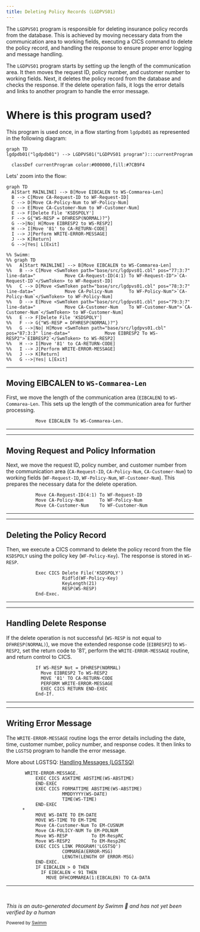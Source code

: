 ```yaml
---
title: Deleting Policy Records (LGDPVS01)
---
```

The <SwmToken path="base/src/lgdpvs01.cbl" pos="11:6:6" line-data="       PROGRAM-ID. LGDPVS01.">`LGDPVS01`</SwmToken> program is responsible for deleting insurance policy records from the database. This is achieved by moving necessary data from the communication area to working fields, executing a CICS command to delete the policy record, and handling the response to ensure proper error logging and message handling.

The <SwmToken path="base/src/lgdpvs01.cbl" pos="11:6:6" line-data="       PROGRAM-ID. LGDPVS01.">`LGDPVS01`</SwmToken> program starts by setting up the length of the communication area. It then moves the request ID, policy number, and customer number to working fields. Next, it deletes the policy record from the database and checks the response. If the delete operation fails, it logs the error details and links to another program to handle the error message.

# Where is this program used?

This program is used once, in a flow starting from `lgdpdb01` as represented in the following diagram:

```mermaid
graph TD
lgdpdb01("lgdpdb01") --> LGDPVS01("LGDPVS01 program"):::currentProgram

  classDef currentProgram color:#000000,fill:#7CB9F4
```

Lets' zoom into the flow:

```mermaid
graph TD
  A[Start MAINLINE] --> B[Move EIBCALEN to WS-Commarea-Len]
  B --> C[Move CA-Request-ID to WF-Request-ID]
  C --> D[Move CA-Policy-Num to WF-Policy-Num]
  D --> E[Move CA-Customer-Num to WF-Customer-Num]
  E --> F[Delete File 'KSDSPOLY']
  F --> G{"WS-RESP = DFHRESP(NORMAL)?"}
  G -->|No| H[Move EIBRESP2 to WS-RESP2]
  H --> I[Move '81' to CA-RETURN-CODE]
  I --> J[Perform WRITE-ERROR-MESSAGE]
  J --> K[Return]
  G -->|Yes| L[Exit]

%% Swimm:
%% graph TD
%%   A[Start MAINLINE] --> B[Move EIBCALEN to WS-Commarea-Len]
%%   B --> C[Move <SwmToken path="base/src/lgdpvs01.cbl" pos="77:3:7" line-data="           Move CA-Request-ID(4:1) To WF-Request-ID">`CA-Request-ID`</SwmToken> to WF-Request-ID]
%%   C --> D[Move <SwmToken path="base/src/lgdpvs01.cbl" pos="78:3:7" line-data="           Move CA-Policy-Num      To WF-Policy-Num">`CA-Policy-Num`</SwmToken> to WF-Policy-Num]
%%   D --> E[Move <SwmToken path="base/src/lgdpvs01.cbl" pos="79:3:7" line-data="           Move CA-Customer-Num    To WF-Customer-Num">`CA-Customer-Num`</SwmToken> to WF-Customer-Num]
%%   E --> F[Delete File 'KSDSPOLY']
%%   F --> G{"WS-RESP = DFHRESP(NORMAL)?"}
%%   G -->|No| H[Move <SwmToken path="base/src/lgdpvs01.cbl" pos="87:3:3" line-data="             Move EIBRESP2 To WS-RESP2">`EIBRESP2`</SwmToken> to WS-RESP2]
%%   H --> I[Move '81' to CA-RETURN-CODE]
%%   I --> J[Perform WRITE-ERROR-MESSAGE]
%%   J --> K[Return]
%%   G -->|Yes| L[Exit]
```

<SwmSnippet path="/base/src/lgdpvs01.cbl" line="75">

---

## Moving EIBCALEN to <SwmToken path="base/src/lgdpvs01.cbl" pos="75:7:11" line-data="           Move EIBCALEN To WS-Commarea-Len.">`WS-Commarea-Len`</SwmToken>

First, we move the length of the communication area (<SwmToken path="base/src/lgdpvs01.cbl" pos="75:3:3" line-data="           Move EIBCALEN To WS-Commarea-Len.">`EIBCALEN`</SwmToken>) to <SwmToken path="base/src/lgdpvs01.cbl" pos="75:7:11" line-data="           Move EIBCALEN To WS-Commarea-Len.">`WS-Commarea-Len`</SwmToken>. This sets up the length of the communication area for further processing.

```cobol
           Move EIBCALEN To WS-Commarea-Len.
```

---

</SwmSnippet>

<SwmSnippet path="/base/src/lgdpvs01.cbl" line="77">

---

## Moving Request and Policy Information

Next, we move the request ID, policy number, and customer number from the communication area (<SwmToken path="base/src/lgdpvs01.cbl" pos="77:3:7" line-data="           Move CA-Request-ID(4:1) To WF-Request-ID">`CA-Request-ID`</SwmToken>, <SwmToken path="base/src/lgdpvs01.cbl" pos="78:3:7" line-data="           Move CA-Policy-Num      To WF-Policy-Num">`CA-Policy-Num`</SwmToken>, <SwmToken path="base/src/lgdpvs01.cbl" pos="79:3:7" line-data="           Move CA-Customer-Num    To WF-Customer-Num">`CA-Customer-Num`</SwmToken>) to working fields (<SwmToken path="base/src/lgdpvs01.cbl" pos="77:16:20" line-data="           Move CA-Request-ID(4:1) To WF-Request-ID">`WF-Request-ID`</SwmToken>, <SwmToken path="base/src/lgdpvs01.cbl" pos="78:11:15" line-data="           Move CA-Policy-Num      To WF-Policy-Num">`WF-Policy-Num`</SwmToken>, <SwmToken path="base/src/lgdpvs01.cbl" pos="79:11:15" line-data="           Move CA-Customer-Num    To WF-Customer-Num">`WF-Customer-Num`</SwmToken>). This prepares the necessary data for the delete operation.

```cobol
           Move CA-Request-ID(4:1) To WF-Request-ID
           Move CA-Policy-Num      To WF-Policy-Num
           Move CA-Customer-Num    To WF-Customer-Num
```

---

</SwmSnippet>

<SwmSnippet path="/base/src/lgdpvs01.cbl" line="81">

---

## Deleting the Policy Record

Then, we execute a CICS command to delete the policy record from the file <SwmToken path="base/src/lgdpvs01.cbl" pos="81:10:10" line-data="           Exec CICS Delete File(&#39;KSDSPOLY&#39;)">`KSDSPOLY`</SwmToken> using the policy key (<SwmToken path="base/src/lgdpvs01.cbl" pos="82:3:7" line-data="                     Ridfld(WF-Policy-Key)">`WF-Policy-Key`</SwmToken>). The response is stored in <SwmToken path="base/src/lgdpvs01.cbl" pos="84:3:5" line-data="                     RESP(WS-RESP)">`WS-RESP`</SwmToken>.

```cobol
           Exec CICS Delete File('KSDSPOLY')
                     Ridfld(WF-Policy-Key)
                     KeyLength(21)
                     RESP(WS-RESP)
           End-Exec.
```

---

</SwmSnippet>

<SwmSnippet path="/base/src/lgdpvs01.cbl" line="86">

---

## Handling Delete Response

If the delete operation is not successful (<SwmToken path="base/src/lgdpvs01.cbl" pos="86:3:5" line-data="           If WS-RESP Not = DFHRESP(NORMAL)">`WS-RESP`</SwmToken> is not equal to <SwmToken path="base/src/lgdpvs01.cbl" pos="86:11:14" line-data="           If WS-RESP Not = DFHRESP(NORMAL)">`DFHRESP(NORMAL)`</SwmToken>), we move the extended response code (<SwmToken path="base/src/lgdpvs01.cbl" pos="87:3:3" line-data="             Move EIBRESP2 To WS-RESP2">`EIBRESP2`</SwmToken>) to <SwmToken path="base/src/lgdpvs01.cbl" pos="87:7:9" line-data="             Move EIBRESP2 To WS-RESP2">`WS-RESP2`</SwmToken>, set the return code to '81', perform the <SwmToken path="base/src/lgdpvs01.cbl" pos="89:3:7" line-data="             PERFORM WRITE-ERROR-MESSAGE">`WRITE-ERROR-MESSAGE`</SwmToken> routine, and return control to CICS.

```cobol
           If WS-RESP Not = DFHRESP(NORMAL)
             Move EIBRESP2 To WS-RESP2
             MOVE '81' TO CA-RETURN-CODE
             PERFORM WRITE-ERROR-MESSAGE
             EXEC CICS RETURN END-EXEC
           End-If.
```

---

</SwmSnippet>

<SwmSnippet path="/base/src/lgdpvs01.cbl" line="99">

---

## Writing Error Message

The <SwmToken path="base/src/lgdpvs01.cbl" pos="99:1:5" line-data="       WRITE-ERROR-MESSAGE.">`WRITE-ERROR-MESSAGE`</SwmToken> routine logs the error details including the date, time, customer number, policy number, and response codes. It then links to the <SwmToken path="base/src/lgdpvs01.cbl" pos="113:10:10" line-data="           EXEC CICS LINK PROGRAM(&#39;LGSTSQ&#39;)">`LGSTSQ`</SwmToken> program to handle the error message.

More about LGSTSQ: <SwmLink doc-title="Handling Messages (LGSTSQ)">[Handling Messages (LGSTSQ)](/.swm/handling-messages-lgstsq.o6o7rslw.sw.md)</SwmLink>

```cobol
       WRITE-ERROR-MESSAGE.
           EXEC CICS ASKTIME ABSTIME(WS-ABSTIME)
           END-EXEC
           EXEC CICS FORMATTIME ABSTIME(WS-ABSTIME)
                     MMDDYYYY(WS-DATE)
                     TIME(WS-TIME)
           END-EXEC
      *
           MOVE WS-DATE TO EM-DATE
           MOVE WS-TIME TO EM-TIME
           Move CA-Customer-Num To EM-CUSNUM 
           Move CA-POLICY-NUM To EM-POLNUM 
           Move WS-RESP         To EM-RespRC
           Move WS-RESP2        To EM-Resp2RC
           EXEC CICS LINK PROGRAM('LGSTSQ')
                     COMMAREA(ERROR-MSG)
                     LENGTH(LENGTH OF ERROR-MSG)
           END-EXEC.
           IF EIBCALEN > 0 THEN
             IF EIBCALEN < 91 THEN
               MOVE DFHCOMMAREA(1:EIBCALEN) TO CA-DATA
```

---

</SwmSnippet>

&nbsp;

*This is an auto-generated document by Swimm 🌊 and has not yet been verified by a human*

<SwmMeta version="3.0.0" repo-id="Z2l0aHViJTNBJTNBa3luZHJ5bC1jaWNzLWdlbmFwcCUzQSUzQVN3aW1tLURlbW8=" repo-name="kyndryl-cics-genapp"><sup>Powered by [Swimm](https://app.swimm.io/)</sup></SwmMeta>
